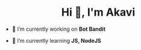 <h1 align="center">Hi 👋, I'm Akavi</h1>

- 🔭 I’m currently working on **Bot Bandit**

- 🌱 I’m currently learning **JS, NodeJS**







